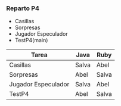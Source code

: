 ### Reparto P4

* Casillas
* Sorpresas
* Jugador Especulador
* TestP4(main)

| Tarea               | Java  | Ruby  |
| ------------------- | ----- | ----- |
| Casillas            | Salva | Abel  |
| Sorpresas           | Abel  | Salva |
| Jugador Especulador | Salva | Abel  |
| TestP4              | Abel  | Salva |

